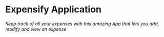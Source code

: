 # Expensify Application

<i>Keep track of all your expenses with this amazing App that lets you add, modify and view an expense</i>